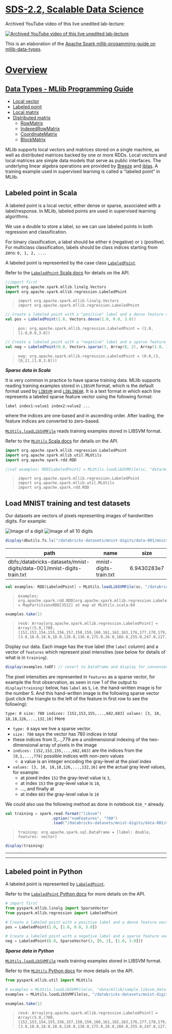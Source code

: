 [SDS-2.2, Scalable Data Science](https://lamastex.github.io/scalable-data-science/sds/2/2/)
===========================================================================================

Archived YouTube video of this live unedited lab-lecture:

[![Archived YouTube video of this live unedited lab-lecture](http://img.youtube.com/vi/1NICbbECaC0/0.jpg)](https://www.youtube.com/embed/1NICbbECaC0?start=2285&end=2880&autoplay=1)

This is an elaboration of the [Apache Spark mllib-progamming-guide on mllib-data-types](http://spark.apache.org/docs/latest/mllib-data-types.html).

[Overview](/#workspace/scalable-data-science/xtraResources/ProgGuides2_2/MLlibProgrammingGuide/000_MLlibProgGuide)
==================================================================================================================

[Data Types - MLlib Programming Guide](/#workspace/scalable-data-science/xtraResources/ProgGuides2_2/MLlibProgrammingGuide/dataTypes/000_dataTypesProgGuide)
------------------------------------------------------------------------------------------------------------------------------------------------------------

-   [Local vector](http://spark.apache.org/docs/latest/mllib-data-types.html#local-vector)
-   [Labeled point](http://spark.apache.org/docs/latest/mllib-data-types.html#labeled-point)
-   [Local matrix](http://spark.apache.org/docs/latest/mllib-data-types.html#local-matrix)
-   [Distributed matrix](http://spark.apache.org/docs/latest/mllib-data-types.html#distributed-matrix)
    -   [RowMatrix](http://spark.apache.org/docs/latest/mllib-data-types.html#rowmatrix)
    -   [IndexedRowMatrix](http://spark.apache.org/docs/latest/mllib-data-types.html#indexedrowmatrix)
    -   [CoordinateMatrix](http://spark.apache.org/docs/latest/mllib-data-types.html#coordinatematrix)
    -   [BlockMatrix](http://spark.apache.org/docs/latest/mllib-data-types.html#blockmatrix)

MLlib supports local vectors and matrices stored on a single machine, as
well as distributed matrices backed by one or more RDDs. Local vectors
and local matrices are simple data models that serve as public
interfaces. The underlying linear algebra operations are provided by
[Breeze](http://www.scalanlp.org/) and [jblas](http://jblas.org/). A
training example used in supervised learning is called a “labeled point”
in MLlib.

Labeled point in Scala
----------------------

A labeled point is a local vector, either dense or sparse, associated
with a label/response. In MLlib, labeled points are used in supervised
learning algorithms.

We use a double to store a label, so we can use
labeled points in both regression and classification.

For binary classification, a label should be either `0` (negative) or `1`
(positive). For multiclass classification, labels should be class
indices starting from zero: `0, 1, 2, ...`.

A labeled point is represented by the case class
[`LabeledPoint`](http://spark.apache.org/docs/latest/api/scala/index.html#org.apache.spark.mllib.regression.LabeledPoint).

Refer to the [`LabeledPoint` Scala docs](http://spark.apache.org/docs/latest/api/scala/index.html#org.apache.spark.mllib.regression.LabeledPoint)
for details on the API.

``` scala
//import first
import org.apache.spark.mllib.linalg.Vectors
import org.apache.spark.mllib.regression.LabeledPoint
```

>     import org.apache.spark.mllib.linalg.Vectors
>     import org.apache.spark.mllib.regression.LabeledPoint

``` scala
// Create a labeled point with a "positive" label and a dense feature vector.
val pos = LabeledPoint(1.0, Vectors.dense(1.0, 0.0, 3.0))
```

>     pos: org.apache.spark.mllib.regression.LabeledPoint = (1.0,[1.0,0.0,3.0])

``` scala
// Create a labeled point with a "negative" label and a sparse feature vector.
val neg = LabeledPoint(0.0, Vectors.sparse(3, Array(0, 2), Array(1.0, 3.0)))
```

>     neg: org.apache.spark.mllib.regression.LabeledPoint = (0.0,(3,[0,2],[1.0,3.0]))

***Sparse data in Scala***

It is very common in practice to have sparse training data. MLlib
supports reading training examples stored in `LIBSVM` format, which is
the default format used by
[`LIBSVM`](http://www.csie.ntu.edu.tw/~cjlin/libsvm/) and
[`LIBLINEAR`](http://www.csie.ntu.edu.tw/~cjlin/liblinear/). It is a
text format in which each line represents a labeled sparse feature
vector using the following format:

    label index1:value1 index2:value2 ...

where the indices are one-based and in ascending order. After loading,
the feature indices are converted to zero-based.

[`MLUtils.loadLibSVMFile`](http://spark.apache.org/docs/latest/api/scala/index.html#org.apache.spark.mllib.util.MLUtils$)
reads training examples stored in LIBSVM format.

Refer to the [`MLUtils` Scala docs](http://spark.apache.org/docs/latest/api/scala/index.html#org.apache.spark.mllib.util.MLUtils)
for details on the API.

``` scala
import org.apache.spark.mllib.regression.LabeledPoint
import org.apache.spark.mllib.util.MLUtils
import org.apache.spark.rdd.RDD

//val examples: RDD[LabeledPoint] = MLUtils.loadLibSVMFile(sc, "data/mllib/sample_libsvm_data.txt") // from prog guide but no such data here - can wget from github 
```

>     import org.apache.spark.mllib.regression.LabeledPoint
>     import org.apache.spark.mllib.util.MLUtils
>     import org.apache.spark.rdd.RDD

Load MNIST training and test datasets
-------------------------------------

Our datasets are vectors of pixels representing images of handwritten digits. For example:

![Image of a digit](http://training.databricks.com/databricks_guide/digit.png)
![Image of all 10 digits](http://training.databricks.com/databricks_guide/MNIST-small.png)

``` scala
display(dbutils.fs.ls("/databricks-datasets/mnist-digits/data-001/mnist-digits-train.txt"))
```

| path                                                                   | name                   | size        |
|------------------------------------------------------------------------|------------------------|-------------|
| dbfs:/databricks-datasets/mnist-digits/data-001/mnist-digits-train.txt | mnist-digits-train.txt | 6.9430283e7 |

``` scala
val examples: RDD[LabeledPoint] = MLUtils.loadLibSVMFile(sc, "/databricks-datasets/mnist-digits/data-001/mnist-digits-train.txt")
```

>     examples: org.apache.spark.rdd.RDD[org.apache.spark.mllib.regression.LabeledPoint] = MapPartitionsRDD[3512] at map at MLUtils.scala:84

``` scala
examples.take(1)
```

>     res6: Array[org.apache.spark.mllib.regression.LabeledPoint] = Array((5.0,(780,[152,153,154,155,156,157,158,159,160,161,162,163,176,177,178,179,180,181,182,183,184,185,186,187,188,189,190,191,203,204,205,206,207,208,209,210,211,212,213,214,215,216,217,218,231,232,233,234,235,236,237,238,239,240,241,260,261,262,263,264,265,266,268,269,289,290,291,292,293,319,320,321,322,347,348,349,350,376,377,378,379,380,381,405,406,407,408,409,410,434,435,436,437,438,439,463,464,465,466,467,493,494,495,496,518,519,520,521,522,523,524,544,545,546,547,548,549,550,551,570,571,572,573,574,575,576,577,578,596,597,598,599,600,601,602,603,604,605,622,623,624,625,626,627,628,629,630,631,648,649,650,651,652,653,654,655,656,657,676,677,678,679,680,681,682,683],[3.0,18.0,18.0,18.0,126.0,136.0,175.0,26.0,166.0,255.0,247.0,127.0,30.0,36.0,94.0,154.0,170.0,253.0,253.0,253.0,253.0,253.0,225.0,172.0,253.0,242.0,195.0,64.0,49.0,238.0,253.0,253.0,253.0,253.0,253.0,253.0,253.0,253.0,251.0,93.0,82.0,82.0,56.0,39.0,18.0,219.0,253.0,253.0,253.0,253.0,253.0,198.0,182.0,247.0,241.0,80.0,156.0,107.0,253.0,253.0,205.0,11.0,43.0,154.0,14.0,1.0,154.0,253.0,90.0,139.0,253.0,190.0,2.0,11.0,190.0,253.0,70.0,35.0,241.0,225.0,160.0,108.0,1.0,81.0,240.0,253.0,253.0,119.0,25.0,45.0,186.0,253.0,253.0,150.0,27.0,16.0,93.0,252.0,253.0,187.0,249.0,253.0,249.0,64.0,46.0,130.0,183.0,253.0,253.0,207.0,2.0,39.0,148.0,229.0,253.0,253.0,253.0,250.0,182.0,24.0,114.0,221.0,253.0,253.0,253.0,253.0,201.0,78.0,23.0,66.0,213.0,253.0,253.0,253.0,253.0,198.0,81.0,2.0,18.0,171.0,219.0,253.0,253.0,253.0,253.0,195.0,80.0,9.0,55.0,172.0,226.0,253.0,253.0,253.0,253.0,244.0,133.0,11.0,136.0,253.0,253.0,253.0,212.0,135.0,132.0,16.0])))

Display our data. Each image has the true label (the `label` column) and a vector of `features` which represent pixel intensities (see below for details of what is in `training`).

``` scala
display(examples.toDF) // covert to DataFrame and display for convenient db visualization
```

The pixel intensities are represented in `features` as a sparse vector, for example the first observation, as seen in row 1 of the output to `display(training)` below, has `label` as `5`, i.e. the hand-written image is for the number 5. And this hand-written image is the following sparse vector (just click the triangle to the left of the feature in first row to see the following):

`type: 0 size: 780 indices: [152,153,155,...,682,683] values: [3, 18, 18,18,126,...,132,16]`
Here

-   `type: 0` says we hve a sparse vector.
-   `size: 780` says the vector has 780 indices in total
-   these indices from 0,...,779 are a unidimensional indexing of the two-dimensional array of pixels in the image
-   `indices: [152,153,155,...,682,683]` are the indices from the `[0,1,...,779]` possible indices with non-zero values
    -   a value is an integer encoding the gray-level at the pixel index
-   `values: [3, 18, 18,18,126,...,132,16]` are the actual gray level values, for example:
    -   at pixed index `152` the gray-level value is `3`,
    -   at index `153` the gray-level value is `18`,
    -   ..., and finally at
    -   at index `683` the gray-level value is `18`

We could also use the following method as done in notebook `016_*` already.

``` scala
val training = spark.read.format("libsvm")
                    .option("numFeatures", "780")
                    .load("/databricks-datasets/mnist-digits/data-001/mnist-digits-train.txt")
```

>     training: org.apache.spark.sql.DataFrame = [label: double, features: vector]

``` scala
display(training)
```

------------------------------------------------------------------------

------------------------------------------------------------------------

Labeled point in Python
-----------------------

A labeled point is represented by
[`LabeledPoint`](http://spark.apache.org/docs/latest/api/python/pyspark.mllib.html#pyspark.mllib.regression.LabeledPoint).

Refer to the [`LabeledPoint` Python
docs](http://spark.apache.org/docs/latest/api/python/pyspark.mllib.html#pyspark.mllib.regression.LabeledPoint)
for more details on the API.

``` python
# import first
from pyspark.mllib.linalg import SparseVector
from pyspark.mllib.regression import LabeledPoint

# Create a labeled point with a positive label and a dense feature vector.
pos = LabeledPoint(1.0, [1.0, 0.0, 3.0])

# Create a labeled point with a negative label and a sparse feature vector.
neg = LabeledPoint(0.0, SparseVector(3, [0, 2], [1.0, 3.0]))
```

***Sparse data in Python***

[`MLUtils.loadLibSVMFile`](http://spark.apache.org/docs/latest/api/python/pyspark.mllib.html#pyspark.mllib.util.MLUtils)
reads training examples stored in LIBSVM format.

Refer to the [`MLUtils` Python docs](http://spark.apache.org/docs/latest/api/python/pyspark.mllib.html#pyspark.mllib.util.MLUtils)
for more details on the API.

``` python
from pyspark.mllib.util import MLUtils

# examples = MLUtils.loadLibSVMFile(sc, "data/mllib/sample_libsvm_data.txt") #from prog guide but no such data here - can wget from github 
examples = MLUtils.loadLibSVMFile(sc, "/databricks-datasets/mnist-digits/data-001/mnist-digits-train.txt")
```

``` scala
examples.take(1)
```

>     res4: Array[org.apache.spark.mllib.regression.LabeledPoint] = Array((5.0,(780,[152,153,154,155,156,157,158,159,160,161,162,163,176,177,178,179,180,181,182,183,184,185,186,187,188,189,190,191,203,204,205,206,207,208,209,210,211,212,213,214,215,216,217,218,231,232,233,234,235,236,237,238,239,240,241,260,261,262,263,264,265,266,268,269,289,290,291,292,293,319,320,321,322,347,348,349,350,376,377,378,379,380,381,405,406,407,408,409,410,434,435,436,437,438,439,463,464,465,466,467,493,494,495,496,518,519,520,521,522,523,524,544,545,546,547,548,549,550,551,570,571,572,573,574,575,576,577,578,596,597,598,599,600,601,602,603,604,605,622,623,624,625,626,627,628,629,630,631,648,649,650,651,652,653,654,655,656,657,676,677,678,679,680,681,682,683],[3.0,18.0,18.0,18.0,126.0,136.0,175.0,26.0,166.0,255.0,247.0,127.0,30.0,36.0,94.0,154.0,170.0,253.0,253.0,253.0,253.0,253.0,225.0,172.0,253.0,242.0,195.0,64.0,49.0,238.0,253.0,253.0,253.0,253.0,253.0,253.0,253.0,253.0,251.0,93.0,82.0,82.0,56.0,39.0,18.0,219.0,253.0,253.0,253.0,253.0,253.0,198.0,182.0,247.0,241.0,80.0,156.0,107.0,253.0,253.0,205.0,11.0,43.0,154.0,14.0,1.0,154.0,253.0,90.0,139.0,253.0,190.0,2.0,11.0,190.0,253.0,70.0,35.0,241.0,225.0,160.0,108.0,1.0,81.0,240.0,253.0,253.0,119.0,25.0,45.0,186.0,253.0,253.0,150.0,27.0,16.0,93.0,252.0,253.0,187.0,249.0,253.0,249.0,64.0,46.0,130.0,183.0,253.0,253.0,207.0,2.0,39.0,148.0,229.0,253.0,253.0,253.0,250.0,182.0,24.0,114.0,221.0,253.0,253.0,253.0,253.0,201.0,78.0,23.0,66.0,213.0,253.0,253.0,253.0,253.0,198.0,81.0,2.0,18.0,171.0,219.0,253.0,253.0,253.0,253.0,195.0,80.0,9.0,55.0,172.0,226.0,253.0,253.0,253.0,253.0,244.0,133.0,11.0,136.0,253.0,253.0,253.0,212.0,135.0,132.0,16.0])))